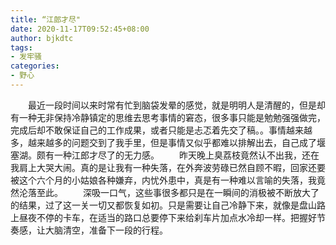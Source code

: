 ```yaml
---
title: “江郎才尽"
date: 2020-11-17T09:52:45+08:00
author: bjkdtc
tags:
- 发牢骚
categories:
- 野心
---
```


　　最近一段时间以来时常有忙到脑袋发晕的感觉，就是明明人是清醒的，但是却有一种无非保持冷静镇定的思维去思考事情的窘态，很多事只能是勉勉强强做完，完成后却不敢保证自己的工作成果，或者只能是忐忑着先交了稿。。事情越来越多，越来越多的问题交到了我手里，但是事情又似乎都难以排解出去，自己成了堰塞湖。颇有一种江郎才尽了的无力感。
　　昨天晚上臭荔枝竟然认不出我，还在我肩上大哭大闹。真的是让我有一种失落，在外奔波劳碌已然自顾不暇，回家还要被这个六个月的小姑娘各种嫌弃，内忧外患中，真是有一种难以言喻的失落，我竟然沦落至此。
　　深吸一口气，这些事很多都只是在一瞬间的消极被不断放大了的结果，过了这一关一切又都恢复如初。只是需要让自己冷静下来，就像是盘山路上昼夜不停的卡车，在适当的路口总要停下来给刹车片加点水冷却一样。把握好节奏感，让大脑清空，准备下一段的行程。